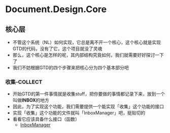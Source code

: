 # Document.Design.Core



## 核心层

- 不管这个系统（NL）如何实现，它总是离不开一个核心，这个核心就是实现GTD的代码，没有了它，这个项目就没了灵魂
- 那么，这个核心是怎样的呢，其内部结构究竟如何，我们就需要好好探讨一下了
- 我们不妨根据GTD的四个步骤来把核心分为四个基本部分吧

### 收集-COLLECT

- 开始GTD的第一件事情就是收集stuff，把你要做的事情都记录下来，放到一个叫做**INBOX**的地方
- 因此，为了实现这个功能，我们需要提供一个能实现「收集」这个功能的接口
- 实现「收集」这个功能的文件就叫「InboxManager」吧，挺贴切的
- 看看它应该具备什么接口（函数）
  - [InboxManager](/design/inbox_manager.md)